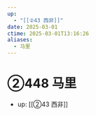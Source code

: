 ```yaml
---
up:
  - "[[②43 西非]]"
date: 2025-03-01
ctime: 2025-03-01T13:16:26
aliases:
  - 马里
---
```


# ②448 马里

- up: [[②43 西非]]
